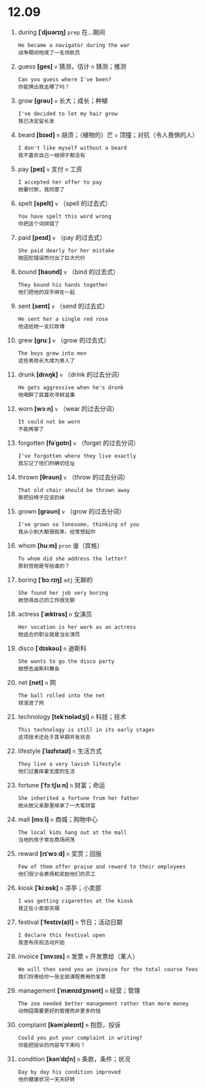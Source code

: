 # 12.09

1. during **[ˈdjʊərɪŋ]** `prep` 在...期间

   ```
   He became a navigator during the war
   战争期间他成了一名领航员
   ```

2. guess **[ɡes]** `v` 猜测，估计 `n` 猜测；推测

   ```
   Can you guess where I've been?
   你能猜出我去哪了吗？
   ```

3. grow **[ɡrəʊ]** `v` 长大；成长；种植

   ```
   I've decided to let my hair grow
   我已决定留长发
   ```

4. beard **[bɪəd]** `n` 胡须；（植物的）芒 `v` 顶撞；对抗（令人畏惧的人）

   ```
   I don't like myself without a beard
   我不喜欢自己一根胡子都没有
   ```

5. pay **[peɪ]** `v` 支付 `n` 工资

   ```
   I accepted her offer to pay
   她要付款，我同意了
   ```

6. spelt **[spelt]** `v` （spell 的过去式）

   ```
   You have spelt this word wrong
   你把这个词拼错了
   ```

7. paid **[peɪd]** `v` （pay 的过去式）

   ```
   She paid dearly for her mistake
   她因犯错误而付出了巨大代价
   ```

8. bound **[baʊnd]** `v` （bind 的过去式）

   ```
   They bound his hands together
   他们把他的双手绑在一起
   ```

9. sent **[sent]** `v` （send 的过去式）

   ```
   He sent her a single red rose
   他送给她一支红玫瑰
   ```

10. grew **[ɡruː]** `v` （grow 的过去式）

    ```
    The boys grew into men
    这些男孩长大成为男人了
    ```

11. drunk **[drʌŋk]** `v` （drink 的过去分词）

    ```
    He gets aggressive when he's drunk
    他喝醉了就喜欢寻衅滋事
    ```

12. worn **[wɔːn]** `v` （wear 的过去分词）

    ```
    It could not be worn
    不能再穿了
    ```

13. forgotten **[fəˈɡɒtn]** `v` （forget 的过去分词）

    ```
    I've forgotten where they live exactly
    我忘记了他们的确切住址
    ```

14. thrown **[θrəʊn]** `v` （throw 的过去分词）

    ```
    That old chair should be thrown away
    那把旧椅子应该扔掉
    ```

15. grown **[ɡrəʊn]** `v` （grow 的过去分词）

    ```
    I've grown so lonesome, thinking of you
    我从小到大都很孤单，经常想起你
    ```

16. whom **[huːm]** `pron` 谁（宾格）

    ```
    To whom did she address the letter?
    那封信她是写给谁的？
    ```

17. boring **[ˈbɔːrɪŋ]** `adj` 无聊的

    ```
    She found her job very boring
    她觉得自己的工作很无聊
    ```

18. actress **[ˈæktrəs]** `n` 女演员

    ```
    Her vocation is her work as an actress
    她适合的职业就是当女演员
    ```

19. disco **[ˈdɪskəʊ]** `n` 迪斯科

    ```
    She wants to go the disco party
    她想去迪斯科舞会
    ```

20. net **[net]** `n` 网

    ```
    The ball rolled into the net
    球滚进了网
    ```

21. technology **[tekˈnɒlədʒi]** `n` 科技；技术

    ```
    This technology is still in its early stages
    这项技术还处于其早期开发状态
    ```

22. lifestyle **[ˈlaɪfstaɪl]** `n` 生活方式

    ```
    They live a very lavish lifestyle
    他们过着挥霍无度的生活
    ```

23. fortune **[ˈfɔːtʃuːn]** `n` 财富；命运

    ```
    She inherited a fortune from her father
    她从她父亲那里继承了一大笔财富
    ```

24. mall **[mɔːl]** `n` 商城；购物中心

    ```
    The local kids hang out at the mall
    当地的孩子常在商场闲荡
    ```

25. reward **[rɪˈwɔːd]** `n` 奖赏；回报

    ```
    Few of them offer praise and reward to their employees
    他们很少会表扬和奖励他们的员工
    ```

26. kiosk **[ˈkiːɒsk]** `n` 凉亭；小卖部

    ```
    I was getting cigarettes at the kiosk
    我正在小卖部买烟
    ```

27. festival **[ˈfestɪv(ə)l]** `n` 节日；活动日期

    ```
    I declare this festival open
    我宣布庆祝活动开始
    ```

28. invoice **[ˈɪnvɔɪs]** `n` 发票 `v` 开发票给（某人）

    ```
    We will then send you an invoice for the total course fees
    我们将寄给你一张全部课程费用的发票
    ```

29. management **[ˈmænɪdʒmənt]** `n` 经营；管理

    ```
    The zoo needed better management rather than more money
    动物园需要更好的管理而非更多的钱
    ```

30. complaint **[kəmˈpleɪnt]** `n` 抱怨，投诉

    ```
    Could you put your complaint in writing?
    你能把投诉的内容写下来吗？
    ```

31. condition **[kənˈdɪʃn]** `n` 条款，条件；状况

    ```
    Day by day his condition improved
    他的健康状况一天天好转
    ```
